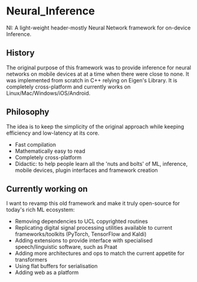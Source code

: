 # Neural_Inference
NI: A light-weight header-mostly Neural Network framework for on-device Inference.

## History  
The original purpose of this framework was to provide inference for neural networks on mobile devices at at a time when there were close to none. It was implemented from scratch in C++ relying on Eigen's Library. It is completely cross-platform and currently works on Linux/Mac/Windows/iOS/Android.

## Philosophy
The idea is to keep the simplicity of the original approach while keeping efficiency and low-latency at its core.
- Fast compilation
- Mathematically easy to read
- Completely cross-platform
- Didactic: to help people learn all the 'nuts and bolts' of ML, inference, mobile devices, plugin interfaces and framework creation

## Currently working on
I want to revamp this old framework and make it truly open-source for today's rich ML ecosystem: 
- Removing dependencies to UCL copyrighted routines
- Replicating digital signal processing utilities available to current frameworks/toolkits (PyTorch, TensorFlow and Kaldi)
- Adding extensions to provide interface with specialised speech/linguistic software, such as Praat
- Adding more architectures and ops to match the current appetite for transformers
- Using flat buffers for serialisation 
- Adding web as a platform

